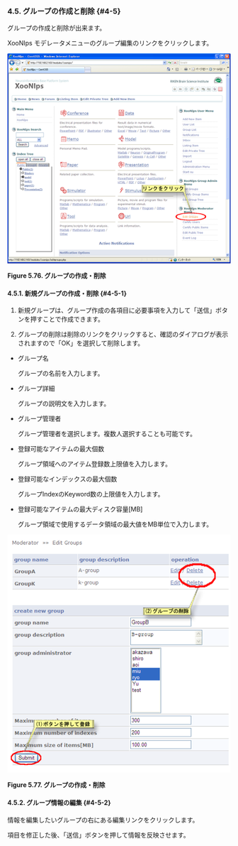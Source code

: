 ### 4.5. グループの作成と削除 {#4-5}

グループの作成と削除が出来ます。

XooNIps モデレータメニューのグループ編集のリンクをクリックします。

![グループの作成・削除](../../assets/xoonips-operate66.png)

**Figure 5.76. グループの作成・削除**

#### 4.5.1. 新規グループの作成・削除 {#4-5-1}

1.  新規グループは、グループ作成の各項目に必要事項を入力して「送信」ボタンを押すことで作成できます。

2.  グループの削除は削除のリンクをクリックすると、確認のダイアログが表示されますので「OK」を選択して削除します。

*   グループ名

    グループの名前を入力します。

*   グループ詳細

    グループの説明文を入力します。

*   グループ管理者

    グループ管理者を選択します。複数人選択することも可能です。

*   登録可能なアイテムの最大個数

    グループ領域へのアイテム登録数上限値を入力します。

*   登録可能なインデックスの最大個数

    グループIndexのKeyword数の上限値を入力します。

*   登録可能なアイテムの最大ディスク容量[MB]

    グループ領域で使用するデータ領域の最大値をMB単位で入力します。

![グループの作成・削除](../../assets/xoonips-operate67.png)

**Figure 5.77. グループの作成・削除**

#### 4.5.2. グループ情報の編集 {#4-5-2}

情報を編集したいグループの右にある編集リンクをクリックします。

項目を修正した後、「送信」ボタンを押して情報を反映させます。